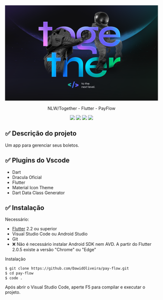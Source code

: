 <p align="center">
  <a href="https://github.com/dawidoliveira/pay-flow">
    <img src="https://raw.githubusercontent.com/DawidOliveira/pay-flow/master/assets/screenshots/nlw.png"/>
  </a>
</p>
<p align="center">NLW/Together - Flutter - PayFlow</p>

 <p align="center">
 <img src="https://img.shields.io/github/issues/dawidoliveira/pay-flow?style=for-the-badge"/>
 <img src="https://img.shields.io/github/forks/dawidoliveira/pay-flow?style=for-the-badge"/>
 <img src="https://img.shields.io/github/stars/dawidoliveira/pay-flow?style=for-the-badge"/>
 <img src="https://img.shields.io/github/license/dawidoliveira/pay-flow?style=for-the-badge"/>
 </p>

## ✅ Descrição do projeto
Um app para gerenciar seus boletos.

## ✅ Plugins do Vscode

- Dart
- Dracula Oficial
- Flutter
- Material Icon Theme
- Dart Data Class Generator

## ✅  Instalação

Necessário:

- [Flutter](flutter.dev) 2.2 ou superior
- Visual Studio Code ou Android Studio
- Git
- ❌ Não é necessário instalar Android SDK nem AVD. A partir do Flutter 2.0.5 existe a versão "Chrome" ou "Edge"

Instalação

```
$ git clone https://github.com/DawidOliveira/pay-flow.git
$ cd pay-flow
$ code . 
```

Após abrir o Visual Studio Code, aperte F5 para compilar e executar o projeto.
